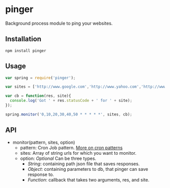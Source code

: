 pinger
======

Background process module to ping your websites.

## Installation
```
npm install pinger
```

## Usage
```js
var spring = require('pinger');

var sites = ['http://www.google.com','http://www.yahoo.com','http://www.bing.com'];

var cb = function(res, site){
  console.log('Got ' + res.statusCode + ' for ' + site);
});

spring.monitor('0,10,20,30,40,50 * * * * *', sites, cb);
```

## API
- monitor(pattern, sites, option)
  - pattern: Cron Job pattern. [More on cron patterns](http://crontab.org/)
  - sites:   Array of string urls for which you want to monitor.
  - option:  *Optional* Can be three types.
    - *String*: containing path json file that saves responses.
    - *Object*: containing parameters to db, that pinger can save response to.
    - *Function*: callback that takes two arguments, res, and site.
